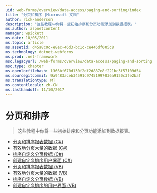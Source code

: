 ```yaml
---
uid: web-forms/overview/data-access/paging-and-sorting/index
title: "分页和排序 |Microsoft 文档"
author: rick-anderson
description: "这些教程中你将一些初始排序和分页功能添加到数据报表。"
ms.author: aspnetcontent
manager: wpickett
ms.date: 10/05/2011
ms.topic: article
ms.assetid: d45a8c0c-e8ec-46d3-bc1c-ce446df005c8
ms.technology: dotnet-webforms
ms.prod: .net-framework
msc.legacyurl: /web-forms/overview/data-access/paging-and-sorting
msc.type: chapter
ms.openlocfilehash: 1366bf670d130f2df2d887e8f221bc3f57109d54
ms.sourcegitcommit: 9a9483aceb34591c97451997036a9120c3fe2baf
ms.translationtype: MT
ms.contentlocale: zh-CN
ms.lasthandoff: 11/10/2017
---
```

<a name="paging-and-sorting"></a>分页和排序
====================
> 这些教程中你将一些初始排序和分页功能添加到数据报表。


- [分页和排序报表数据 (C#)](paging-and-sorting-report-data-cs.md)
- [有效地分页大量的数据 (C#)](efficiently-paging-through-large-amounts-of-data-cs.md)
- [排序自定义分页数据 (C#)](sorting-custom-paged-data-cs.md)
- [创建自定义排序用户界面 (C#)](creating-a-customized-sorting-user-interface-cs.md)
- [分页和排序报表数据 (VB)](paging-and-sorting-report-data-vb.md)
- [有效地分页大量的数据 (VB)](efficiently-paging-through-large-amounts-of-data-vb.md)
- [排序自定义分页数据 (VB)](sorting-custom-paged-data-vb.md)
- [创建自定义排序的用户界面 (VB)](creating-a-customized-sorting-user-interface-vb.md)
